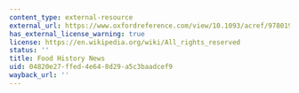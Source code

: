 ```yaml
---
content_type: external-resource
external_url: https://www.oxfordreference.com/view/10.1093/acref/9780199734962.001.0001/acref-9780199734962-e-1129
has_external_license_warning: true
license: https://en.wikipedia.org/wiki/All_rights_reserved
status: ''
title: Food History News
uid: 04820e27-ffed-4e64-8d29-a5c3baadcef9
wayback_url: ''
---
```

